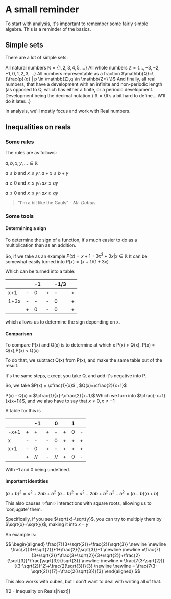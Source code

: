 # A small reminder

To start with analysis, it's important to remember some fairly simple algebra. This is a reminder of the basics.
## Simple sets
There are a lot of simple sets:

All natural numbers
$\mathbb{N}=\{1,2,3,4,5,...\}$
All whole numbers
$\mathbb{Z}=\{...,-3,-2,-1,0,1,2,3,...\}$
All numbers representable as a fraction
$\mathbb{Q}=\{\frac{p}{q} | p \in \mathbb{Z},q \in \mathbb{Z*} \}$
And finally, all real numbers, that have a development with an infinite and non-periodic length (as opposed to Q, which has either a finite, or a periodic development. Development being the decimal notation.)
$\mathbb{R}=\{\text{It's a bit hard to define... W'll do it later...}\}$

In analysis, we'll mostly focus and work with Real numbers.

## Inequalities on reals

### Some rules
The rules are as follows:

$a,b,x,y,... \in \mathbb{R}$

$a \le b \text{ and } x \le y \therefore a+x\le b+y$ 

$a\ge0 \text{ and } x \le y \therefore ax\le ay$

$a\le0 \text{ and } x \le y \therefore ax\ge ay$

> "I'm a bit like the Gauls"
> <cite>- Mr. Dubuis</cite>

### Some tools

#### Determining a sign
To determine the sign of a function, it's much easier to do as a multiplication than as an addition.

So, if we take as an example $P(x)=x+1+3x^2+3x|x\in\mathbb{R}$
It can be somewhat easily turned into $P(x)=(x+1)(1+3x)$

Which can be turned into a table:


|      |     | -1  |     | -1/3 |     |
| ---- | --- | --- | --- | ---- | --- |
| x+1  | -   | 0   | +   | +    | +   |
| 1+3x | -   | -   | -   | 0    | +   |
|      | +   | 0   | -   | 0    | +   |

which allows us to determine the sign depending on x.

#### Comparison

To compare P(x) and Q(x) is to determine at which x P(x) > Q(x), P(x) = Q(x),P(x) < Q(x)

To do that, we subtract Q(x) from P(x), and make the same table out of the result.

It's the same steps, except you take Q, and add it's negative into P.

So, we take $P(x) = \cfrac{1}{x}$ , $Q(x)=\cfrac{2}{x+1}$

P(x) - Q(x) = $\cfrac{1}{x}-\cfrac{2}{x+1}$
Which we turn into
$\cfrac{-x+1}{x(x+1)}$, and we also have to say that $x\ne0,x\ne-1$

A table for this is

|      |     | -1  |     | 0   |     | 1   |     |
| ---- | --- | --- | --- | --- | --- | --- | --- |
| -x+1 | +   | +   | +   | +   | +   | 0   | -   |
| x    | -   | -   | -   | 0   | +   | +   | +   |
| x+1  | -   | 0   | +   | +   | +   | +   | +   |
|      | +   | //  | -   | //  | +   | 0   | -   |

With -1 and 0 being undefined.

#### Important identities

$(a+b)^2=a^2+2ab+b^2$
$(a-b)^2=a^2-2ab+b^2$
$a^2-b^2=(a-b)(a+b)$

This also causes ✨fun✨ interactions with square roots, allowing us to 'conjugate' them.

Specifically, if you see $\sqrt{x}-\sqrt{y}$, you can try to multiply them by $\sqrt{x}+\sqrt{y}$, making it into $x-y$

An example is:

$$
\begin{aligned}
\frac{7}{3+\sqrt{2}}+\frac{2}{\sqrt{3}}
\newline
\newline
\frac{7}{3+\sqrt{2}}*1+\frac{2}{\sqrt{3}}*1
\newline
\newline
=\frac{7}{3+\sqrt{2}}*\frac{3+\sqrt{2}}{3+\sqrt{2}}+\frac{2}{\sqrt{3}}*\frac{\sqrt{3}}{\sqrt{3}}
\newline
\newline
= \frac{7(3-\sqrt{2})}{(3-\sqrt{2})^2}+\frac{2(\sqrt{3})}{3}
\newline
\newline
= \frac{7(3-\sqrt{2})}{7}+\frac{2(\sqrt{3})}{3}
\end{aligned}
$$

This also works with cubes, but I don't want to deal with writing all of that.

[[2 - Inequality on Reals|Next]]